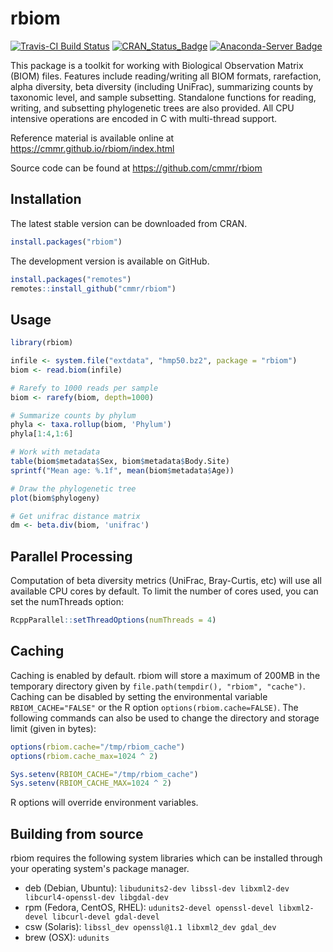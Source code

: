 rbiom
=======

[![Travis-CI Build Status](https://travis-ci.org/cmmr/rbiom.svg?branch=master)](https://travis-ci.org/cmmr/rbiom) [![CRAN\_Status\_Badge](http://www.r-pkg.org/badges/version/rbiom)](https://cran.r-project.org/package=rbiom)
[![Anaconda-Server Badge](https://anaconda.org/conda-forge/r-rbiom/badges/version.svg)](https://anaconda.org/conda-forge/r-rbiom)

This package is a toolkit for working with Biological Observation Matrix
(BIOM) files. Features include reading/writing all BIOM formats, rarefaction,
alpha diversity, beta diversity (including UniFrac), summarizing counts by 
taxonomic level, and sample subsetting. Standalone functions for reading,
writing, and subsetting phylogenetic trees are also provided. All CPU
intensive operations are encoded in C with multi-thread support.

Reference material is available online at https://cmmr.github.io/rbiom/index.html

Source code can be found at https://github.com/cmmr/rbiom


Installation
------------

The latest stable version can be downloaded from CRAN.

```r
install.packages("rbiom")
```

The development version is available on GitHub.

```r
install.packages("remotes")
remotes::install_github("cmmr/rbiom")
```


Usage
-----

```r
library(rbiom)

infile <- system.file("extdata", "hmp50.bz2", package = "rbiom")
biom <- read.biom(infile)

# Rarefy to 1000 reads per sample
biom <- rarefy(biom, depth=1000)

# Summarize counts by phylum
phyla <- taxa.rollup(biom, 'Phylum')
phyla[1:4,1:6]

# Work with metadata
table(biom$metadata$Sex, biom$metadata$Body.Site)
sprintf("Mean age: %.1f", mean(biom$metadata$Age))

# Draw the phylogenetic tree
plot(biom$phylogeny)

# Get unifrac distance matrix
dm <- beta.div(biom, 'unifrac')
```


Parallel Processing
-------------------

Computation of beta diversity metrics (UniFrac, Bray-Curtis, etc) will use all available CPU cores by default. To limit the number of cores used, you can set the numThreads option:

```r
RcppParallel::setThreadOptions(numThreads = 4)
```


Caching
-------

Caching is enabled by default. rbiom will store a maximum of 200MB in the temporary directory given by `file.path(tempdir(), "rbiom", "cache")`. Caching can be disabled by setting the environmental variable `RBIOM_CACHE="FALSE"` or the R option `options(rbiom.cache=FALSE)`. The following commands can also be used to change the directory and storage limit (given in bytes):
```r
options(rbiom.cache="/tmp/rbiom_cache")
options(rbiom.cache_max=1024 ^ 2)

Sys.setenv(RBIOM_CACHE="/tmp/rbiom_cache")
Sys.setenv(RBIOM_CACHE_MAX=1024 ^ 2)
```
R options will override environment variables.



Building from source
--------------------

rbiom requires the following system libraries which can be installed through your operating system's package manager.

* deb (Debian, Ubuntu): `libudunits2-dev libssl-dev libxml2-dev libcurl4-openssl-dev libgdal-dev`
* rpm (Fedora, CentOS, RHEL): `udunits2-devel openssl-devel libxml2-devel libcurl-devel gdal-devel`
* csw (Solaris): `libssl_dev openssl@1.1 libxml2_dev gdal_dev`
* brew (OSX): `udunits`



